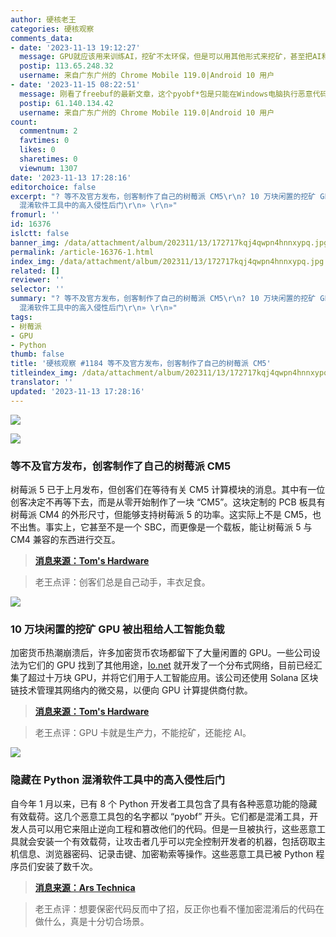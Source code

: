```yaml
---
author: 硬核老王
categories: 硬核观察
comments_data:
- date: '2023-11-13 19:12:27'
  message: GPU就应该用来训练AI，挖矿不太环保，但是可以用其他形式来挖矿，甚至把AI和挖矿结合起来。比如贡献算力做成分布式AI训练，获得相应的token奖励。
  postip: 113.65.248.32
  username: 来自广东广州的 Chrome Mobile 119.0|Android 10 用户
- date: '2023-11-15 08:22:51'
  message: 刚看了freebuf的最新文章，这个pyobf*包是只能在Windows电脑执行恶意代码吗？Linux和Mac会中招吗？WSL会不会受到影响？
  postip: 61.140.134.42
  username: 来自广东广州的 Chrome Mobile 119.0|Android 10 用户
count:
  commentnum: 2
  favtimes: 0
  likes: 0
  sharetimes: 0
  viewnum: 1307
date: '2023-11-13 17:28:16'
editorchoice: false
excerpt: "? 等不及官方发布，创客制作了自己的树莓派 CM5\r\n? 10 万块闲置的挖矿 GPU 被出租给人工智能负载\r\n? 隐藏在 Python
  混淆软件工具中的高入侵性后门\r\n» \r\n»"
fromurl: ''
id: 16376
islctt: false
banner_img: /data/attachment/album/202311/13/172717kqj4qwpn4hnnxypq.jpg
permalink: /article-16376-1.html
index_img: /data/attachment/album/202311/13/172717kqj4qwpn4hnnxypq.jpg
related: []
reviewer: ''
selector: ''
summary: "? 等不及官方发布，创客制作了自己的树莓派 CM5\r\n? 10 万块闲置的挖矿 GPU 被出租给人工智能负载\r\n? 隐藏在 Python
  混淆软件工具中的高入侵性后门\r\n» \r\n»"
tags:
- 树莓派
- GPU
- Python
thumb: false
title: '硬核观察 #1184 等不及官方发布，创客制作了自己的树莓派 CM5'
titleindex_img: /data/attachment/album/202311/13/172717kqj4qwpn4hnnxypq.jpg
translator: ''
updated: '2023-11-13 17:28:16'
---
```


![](/data/attachment/album/202311/13/172717kqj4qwpn4hnnxypq.jpg)


![](/data/attachment/album/202311/13/172727lg7rhz0h0eejd01g.png)


### 等不及官方发布，创客制作了自己的树莓派 CM5


树莓派 5 已于上月发布，但创客们在等待有关 CM5 计算模块的消息。其中有一位创客决定不再等下去，而是从零开始制作了一块 “CM5”。这块定制的 PCB 板具有树莓派 CM4 的外形尺寸，但能够支持树莓派 5 的功率。这实际上不是 CM5，也不出售。事实上，它甚至不是一个 SBC，而更像是一个载板，能让树莓派 5 与 CM4 兼容的东西进行交互。



> 
> **[消息来源：Tom's Hardware](https://www.tomshardware.com/raspberry-pi/raspberry-pi-projects/maker-creates-raspberry-pi-cm5-while-waiting-for-official-release)**
> 
> 
> 



> 
> 老王点评：创客们总是自己动手，丰衣足食。
> 
> 
> 


![](/data/attachment/album/202311/13/172743zzvzvziufu4bilw2.png)


### 10 万块闲置的挖矿 GPU 被出租给人工智能负载


加密货币热潮崩溃后，许多加密货币农场都留下了大量闲置的 GPU。一些公司设法为它们的 GPU 找到了其他用途，[Io.net](http://io.net/) 就开发了一个分布式网络，目前已经汇集了超过十万块 GPU，并将它们用于人工智能应用。该公司还使用 Solana 区块链技术管理其网络内的微交易，以便向 GPU 计算提供商付款。



> 
> **[消息来源：Tom's Hardware](https://www.tomshardware.com/tech-industry/artificial-intelligence/107000-repurposed-crytpomining-gpus-up-for-rent-for-ai-workloads)**
> 
> 
> 



> 
> 老王点评：GPU 卡就是生产力，不能挖矿，还能挖 AI。
> 
> 
> 


![](/data/attachment/album/202311/13/172800y8fheg6foy112qhx.png)


### 隐藏在 Python 混淆软件工具中的高入侵性后门


自今年 1 月以来，已有 8 个 Python 开发者工具包含了具有各种恶意功能的隐藏有效载荷。这几个恶意工具包的名字都以 “pyobf” 开头。它们都是混淆工具，开发人员可以用它来阻止逆向工程和篡改他们的代码。但是一旦被执行，这些恶意工具就会安装一个有效载荷，让攻击者几乎可以完全控制开发者的机器，包括窃取主机信息、浏览器密码、记录击键、加密勒索等操作。这些恶意工具已被 Python 程序员们安装了数千次。



> 
> **[消息来源：Ars Technica](https://arstechnica.com/security/2023/11/developers-targeted-with-malware-that-monitors-their-every-move/)**
> 
> 
> 



> 
> 老王点评：想要保密代码反而中了招，反正你也看不懂加密混淆后的代码在做什么，真是十分切合场景。
> 
> 
>
